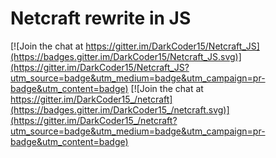 # Netcraft rewrite in JS

[![Join the chat at https://gitter.im/DarkCoder15/Netcraft_JS](https://badges.gitter.im/DarkCoder15/Netcraft_JS.svg)](https://gitter.im/DarkCoder15/Netcraft_JS?utm_source=badge&utm_medium=badge&utm_campaign=pr-badge&utm_content=badge) [![Join the chat at https://gitter.im/DarkCoder15_/netcraft](https://badges.gitter.im/DarkCoder15_/netcraft.svg)](https://gitter.im/DarkCoder15_/netcraft?utm_source=badge&utm_medium=badge&utm_campaign=pr-badge&utm_content=badge)
